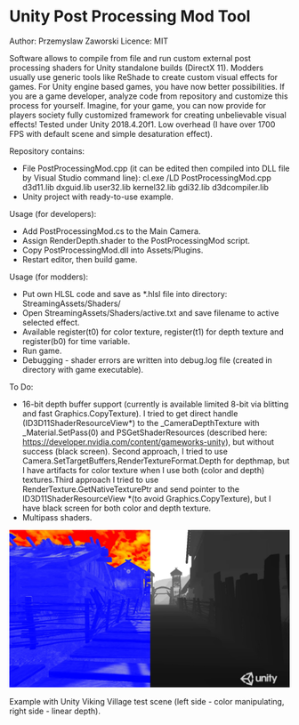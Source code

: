 # Unity Post Processing Mod Tool

Author: Przemyslaw Zaworski 
Licence: MIT

Software allows to compile from file and run custom external post processing shaders for Unity standalone builds (DirectX 11). 
Modders usually use generic tools like ReShade to create custom visual effects for games. For Unity engine based games, you have 
now better possibilities. If you are a game developer, analyze code from repository and customize this process for yourself.
Imagine, for your game, you can now provide for players society fully customized framework for creating unbelievable 
visual effects! Tested under Unity 2018.4.20f1. Low overhead (I have over 1700 FPS with default scene and simple desaturation effect).


Repository contains:

* File PostProcessingMod.cpp (it can be edited then compiled into DLL file by Visual Studio command line):
cl.exe /LD PostProcessingMod.cpp d3d11.lib dxguid.lib user32.lib kernel32.lib gdi32.lib d3dcompiler.lib
* Unity project with ready-to-use example.


Usage (for developers):

* Add PostProcessingMod.cs to the Main Camera.
* Assign RenderDepth.shader to the PostProcessingMod script.
* Copy PostProcessingMod.dll into Assets/Plugins.
* Restart editor, then build game.


Usage (for modders):

* Put own HLSL code and save as *.hlsl file into directory: StreamingAssets/Shaders/
* Open StreamingAssets/Shaders/active.txt and save filename to active selected effect.
* Available register(t0) for color texture, register(t1) for depth texture and register(b0) for time variable.
* Run game.
* Debugging - shader errors are written into debug.log file (created in directory with game executable).


To Do:

* 16-bit depth buffer support (currently is available limited 8-bit via blitting and fast Graphics.CopyTexture). 
I tried to get direct handle (ID3D11ShaderResourceView*) to the _CameraDepthTexture with _Material.SetPass(0) 
and PSGetShaderResources (described here: https://developer.nvidia.com/content/gameworks-unity), but without success
(black screen). Second approach, I tried to use Camera.SetTargetBuffers,RenderTextureFormat.Depth for depthmap, 
but I have artifacts for color texture when I use both (color and depth) textures.Third approach I tried to use 
RenderTexture.GetNativeTexturePtr and send pointer to the ID3D11ShaderResourceView *(to avoid Graphics.CopyTexture),
but I have black screen for both color and depth texture.
* Multipass shaders.


![alt text](Screenshot.jpg)

Example with Unity Viking Village test scene (left side - color manipulating, right side - linear depth).